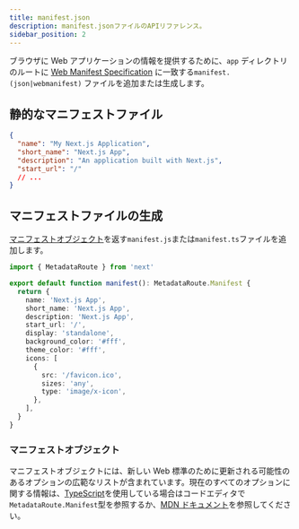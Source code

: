```yaml
---
title: manifest.json
description: manifest.jsonファイルのAPIリファレンス。
sidebar_position: 2
---
```


ブラウザに Web アプリケーションの情報を提供するために、`app` ディレクトリのルートに [Web Manifest Specification](https://developer.mozilla.org/ja/docs/Web/Manifest) に一致する`manifest.(json|webmanifest)` ファイルを追加または生成します。

## 静的なマニフェストファイル

```json title="app/manifest.json | app/manifest.webmanifest"
{
  "name": "My Next.js Application",
  "short_name": "Next.js App",
  "description": "An application built with Next.js",
  "start_url": "/"
  // ...
}
```

## マニフェストファイルの生成

[マニフェストオブジェクト](#マニフェストオブジェクト)を返す`manifest.js`または`manifest.ts`ファイルを追加します。

```ts title="app/manifest.ts"
import { MetadataRoute } from 'next'

export default function manifest(): MetadataRoute.Manifest {
  return {
    name: 'Next.js App',
    short_name: 'Next.js App',
    description: 'Next.js App',
    start_url: '/',
    display: 'standalone',
    background_color: '#fff',
    theme_color: '#fff',
    icons: [
      {
        src: '/favicon.ico',
        sizes: 'any',
        type: 'image/x-icon',
      },
    ],
  }
}
```

### マニフェストオブジェクト

マニフェストオブジェクトには、新しい Web 標準のために更新される可能性のあるオプションの広範なリストが含まれています。現在のすべてのオプションに関する情報は、[TypeScript](/docs/app-router/building-your-application/configuring/typescript#typescript-plugin)を使用している場合はコードエディタで`MetadataRoute.Manifest`型を参照するか、[MDN ドキュメント](https://developer.mozilla.org/en-US/docs/Web/Manifest)を参照してください。
